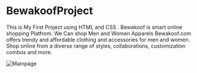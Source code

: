 # BewakoofProject
This is My First Project using HTML and CSS .
Bewakoof is smart online shopping Platfrom. We Can shop Men and Women Apparels 
Bewakoof.com offers trendy and affordable clothing and accessories for men and women. Shop online from a diverse range of styles, collaborations, customization combos and more.

![Mainpage](https://github.com/puspitamaity/BewakoofProject/assets/165947436/36b3afd6-04a2-4a01-8534-e658dc567006)



